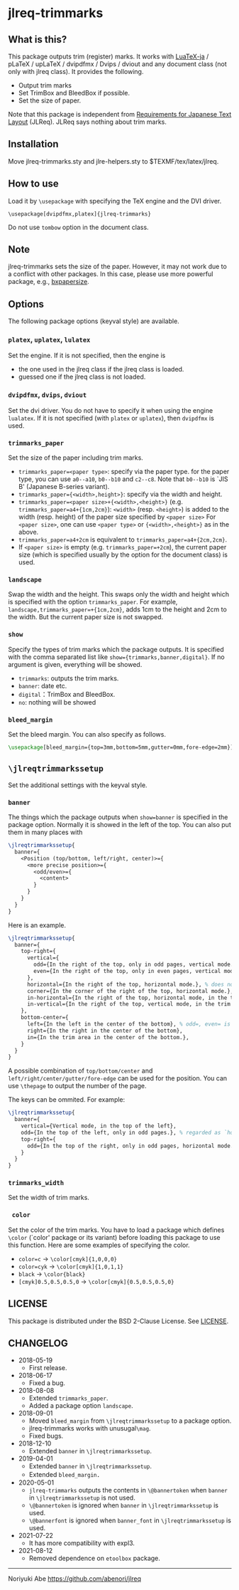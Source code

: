 # jlreq-trimmarks

## What is this?
This package outputs trim (register) marks. It works with [LuaTeX-ja](https://osdn.jp/projects/luatex-ja/wiki/FrontPage) / pLaTeX / upLaTeX / dvipdfmx / Dvips / dviout and any document class (not only with jlreq class). It provides the following.

* Output trim marks
* Set TrimBox and BleedBox if possible.
* Set the size of paper.

Note that this package is independent from [Requirements for Japanese Text Layout](https://www.w3.org/TR/jlreq/) (JLReq). JLReq says nothing about trim marks.

## Installation
Move jlreq-trimmarks.sty and jlre-helpers.sty to $TEXMF/tex/latex/jlreq.

## How to use
Load it by `\usepackage` with specifying the TeX engine and the DVI driver. 

````
\usepackage[dvipdfmx,platex]{jlreq-trimmarks}
````

Do not use `tombow` option in the document class.

## Note
jlreq-trimmarks sets the size of the paper. However, it may not work due to a conflict with other packages. In this case, please use more powerful package, e.g., [bxpapersize](https://github.com/zr-tex8r/BXpapersize).

## Options
The following package options (keyval style) are available.

### `platex`, `uplatex`, `lulatex`
Set the engine. If it is not specified, then the engine is

* the one used in the jlreq class if the jlreq class is loaded.
* guessed one if the jlreq class is not loaded.

### `dvipdfmx`, `dvips`, `dviout`
Set the dvi driver. You do not have to specify it when using the engine `lualatex`. If it is not specified (with `platex` or `uplatex`), then `dvipdfmx` is used.

### `trimmarks_paper`
Set the size of the paper including trim marks.

* `trimmarks_paper=<paper type>`: specify via the paper type. for the paper type, you can use `a0--a10`, `b0--b10` and `c2--c8`. Note that `b0--b10` is `JIS B' (Japanese B-series variant).
* `trimmarks_paper={<width>,height>}`: specify via the width and height.
* `trimmarks_paper=<paper size>+{<width>,<height>}` (e.g. `trimmarks_paper=a4+{1cm,2cm}`): `<width>` (resp. `<height>`) is added to the width (resp. height) of the paper size specified by `<paper size>`  For `<paper size>`, one can use `<paper type>` or `{<width>,<height>}` as in the above.
* `trimmarks_paper=a4+2cm` is equivalent to `trimmarks_paper=a4+{2cm,2cm}`.
* If `<paper size>` is empty (e.g. `trimmarks_paper=+2cm`), the current paper size (which is specified usually by the option for the document class) is used.

### `landscape`
Swap the width and the height. This swaps only the width and height which is specified with the option `trimmarks_paper`. For example, `landscape,trimmarks_paper=+{1cm,2cm}`, adds 1cm to the height and 2cm to the width. But the current paper size is not swapped.

### `show`
Specify the types of trim marks which the package outputs. It is specified with the comma separated list like `show={trimmarks,banner,digital}`. If no argument is given, everything will be showed.

* `trimmarks`: outputs the trim marks.
* `banner`: date etc.
* `digital`：TrimBox and BleedBox.
* `no`: nothing will be showed

### `bleed_margin`
Set the bleed margin.
You can also specify as follows.
```latex
\usepackage[bleed_margin={top=3mm,bottom=5mm,gutter=0mm,fore-edge=2mm}]{jlreq-trimmarks}
```

## `\jlreqtrimmarkssetup`
Set the additional settings with the keyval style.

### `banner`
The things which the package outputs when `show=banner` is specified in the package option.
Normally it is showed in the left of the top. You can also put them in many places with
```latex
\jlreqtrimmarkssetup{
  banner={
    <Position (top/bottom, left/right, center)>={
      <more precise position>={
        <odd/even>={
          <content>
        }
      }
    }
  }
}
```
Here is an example.
```latex
\jlreqtrimmarkssetup{
  banner={
    top-right={
      vertical={
        odd={In the right of the top, only in odd pages, vertical mode.},
        even={In the right of the top, only in even pages, vertical mode.},
      },
      horizontal={In the right of the top, horizontal mode.}, % does not depend on the parity of the page number
      corner={In the corner of the right of the top, horizontal mode.},
      in-horizontal={In the right of the top, horizontal mode, in the trim area.},
      in-vertical={In the right of the top, vertical mode, in the trim area.},
    },
    bottom-center={
      left={In the left in the center of the bottom}, % odd=, even= is also available
      right={In the right in the center of the bottom},
      in={In the trim area in the center of the bottom.},
    }
  }
}
```
A possible combination of `top/bottom/center` and `left/right/center/gutter/fore-edge` can be used for the position.
You can use `\thepage` to output the number of the page.

The keys can be ommited. For example:
```latex
\jlreqtrimmarkssetup{
  banner={
    vertical={Vertical mode, in the top of the left},
    odd={In the top of the left, only in odd pages.}, % regarded as `horizontal`
    top-right={
      odd={In the top of the right, only in odd pages, horizontal mode.}
    }
  }
}
```

### `trimmarks_width`
Set the width of trim marks.

### ` color`
Set the color of the trim marks. You have to load a package which defines `\color` (`color' package or its variant) before loading this package to use this function. Here are some examples of specifying the color.

* `color=c` -> `\color[cmyk]{1,0,0,0}`
* `color=cyk` -> `\color[cmyk]{1,0,1,1}`
* `black` -> `\color{black}`
* `[cmyk]0.5,0.5,0.5,0` -> `\color[cmyk]{0.5,0.5,0.5,0}`

## LICENSE
This package is distributed under the BSD 2-Clause License. See [LICENSE](LICENSE).

## CHANGELOG
* 2018-05-19
    - First release.
* 2018-06-17
    - Fixed a bug.
* 2018-08-08
    - Extended `trimmarks_paper`.
    - Added a package option `landscape`.
* 2018-09-01
    - Moved `bleed_margin` from `\jlreqtrimmarkssetup` to a package option.
    - jlreq-trimmarks works with unusugal`\mag`.
    - Fixed bugs.
* 2018-12-10
    - Extended `banner` in `\jlreqtrimmarkssetup`.
* 2019-04-01
    - Extended `banner` in `\jlreqtrimmarkssetup`.
    - Extended `bleed_margin`．
* 2020-05-01
    - `jlreq-trimmarks` outputs the contents in `\@bannertoken` when `banner` in `\jlreqtrimmarkssetup` is not used.
    - `\@bannertoken` is ignored when `banner` in `\jlreqtrimmarkssetup` is used.
    - `\@bannerfont` is ignored when `banner_font` in `\jlreqtrimmarkssetup` is used.
* 2021-07-22
    - It has more compatibility with expl3.
* 2021-08-12
    - Removed dependence on `etoolbox` package.


--------------
Noriyuki Abe
https://github.com/abenori/jlreq

